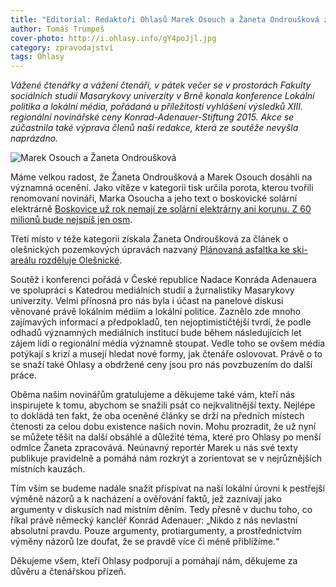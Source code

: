 ```yaml
---
title: "Editorial: Redaktoři Ohlasů Marek Osouch a Žaneta Ondroušková získali novinářské ceny"
author: Tomáš Trumpeš
cover-photo: http://i.ohlasy.info/gY4poJjl.jpg
category: zpravodajství
tags: Ohlasy
---
```


*Vážené čtenářky a vážení čtenáři, v pátek večer se v prostorách Fakulty sociálních studií Masarykovy univerzity v Brně konala konference Lokální politika a lokální média, pořádaná u příležitosti vyhlášení výsledků XIII. regionální novinářské ceny Konrad-Adenauer-Stiftung 2015. Akce se zúčastnila také výprava členů naší redakce, která ze soutěže nevyšla naprázdno.*

<img src="http://i.ohlasy.info/gY4poJj.jpg" alt="Marek Osouch a Žaneta Ondroušková" class="img-responsive img-popup" data-author="Tomáš Trumpeš">

Máme velkou radost, že Žaneta Ondroušková a Marek Osouch dosáhli na významná ocenění. Jako vítěze v kategorii tisk určila porota, kterou tvořili renomovaní novináři, Marka Osoucha a jeho text o boskovické solární elektrárně [Boskovice už rok nemají ze solární elektrárny ani korunu. Z 60 milionů bude nejspíš jen osm](/clanky/2015/04/solarni-elektrarna.html).

Třetí místo v téže kategorii získala Žaneta Ondroušková za článek o olešnických pozemkových úpravách nazvaný [Plánovaná asfaltka ke ski-areálu rozděluje Olešnické](/clanky/2015/03/olesnicka-asfaltka.html).

Soutěž i konferenci pořádá v České republice Nadace Konráda Adenauera ve spolupráci s Katedrou mediálních studií a žurnalistiky Masarykovy univerzity. Velmi přínosná pro nás byla i účast na panelové diskusi věnované právě lokálním médiím a lokální politice. Zaznělo zde mnoho zajímavých informací a předpokladů, ten nejoptimističtější tvrdí, že podle odhadů významných mediálních institucí bude během následujících let zájem lidí o regionální média významně stoupat. Vedle toho se ovšem média potýkají s krizí a musejí hledat nové formy, jak čtenáře oslovovat. Právě o to se snaží také Ohlasy a obdržené ceny jsou pro nás povzbuzením do další práce.

Oběma našim novinářům gratulujeme a děkujeme také vám, kteří nás inspirujete k tomu, abychom se snažili psát co nejkvalitnější texty. Nejlépe to dokládá ten fakt, že oba oceněné články se drží na předních místech čtenosti za celou dobu existence našich novin. Mohu prozradit, že už nyní se můžete těšit na další obsáhlé a důležité téma, které pro Ohlasy po menší odmlce Žaneta zpracovává. Neúnavný reportér Marek u nás své texty publikuje pravidelně a pomáhá nám rozkrýt a zorientovat se v nejrůznějších místních kauzách.

Tím vším se budeme nadále snažit přispívat na naší lokální úrovni k pestřejší výměně názorů a k nacházení a ověřování faktů, jež zaznívají jako argumenty v diskusích nad místním děním. Tedy přesně v duchu toho, co říkal právě německý kancléř Konrád Adenauer: „Nikdo z nás nevlastní absolutní pravdu. Pouze argumenty, protiargumenty, a prostřednictvím výměny názorů lze doufat, že se pravdě více či méně přiblížíme.“

Děkujeme všem, kteří Ohlasy podporují a pomáhají nám, děkujeme za důvěru a čtenářskou přízeň.